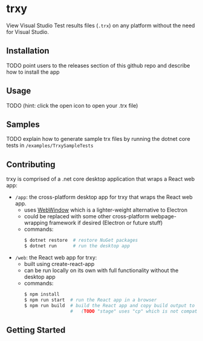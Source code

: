 # trxy
View Visual Studio Test results files (`.trx`) on any platform without the need for Visual Studio.

## Installation
TODO point users to the releases section of this github repo and describe how to install the app

## Usage
TODO (hint: click the open icon to open your .trx file)

## Samples
TODO explain how to generate sample trx files by running the dotnet core tests in `/examples/TrxySampleTests`

## Contributing
trxy is comprised of a .net core desktop application that wraps a React web app:
- `/app`: the cross-platform desktop app for trxy that wraps the React web app.
  - uses [WebWindow](https://github.com/SteveSandersonMS/WebWindow) which is a lighter-weight alternative to Electron
  - could be replaced with some other cross-platform webpage-wrapping framework if desired (Electron or future stuff)
  - commands:
    ```bash
    $ dotnet restore  # restore NuGet packages
    $ dotnet run      # run the desktop app
    ```
- `/web`: the React web app for trxy:
  - built using create-react-app
  - can be run locally on its own with full functionality without the desktop app
  - commands:
    ```bash
    $ npm install
    $ npm run start  # run the React app in a browser
    $ npm run build  # build the React app and copy build output to the desktop app
                     #   (TODO "stage" uses "cp" which is not compatible with windows!)
    ```

## Getting Started

